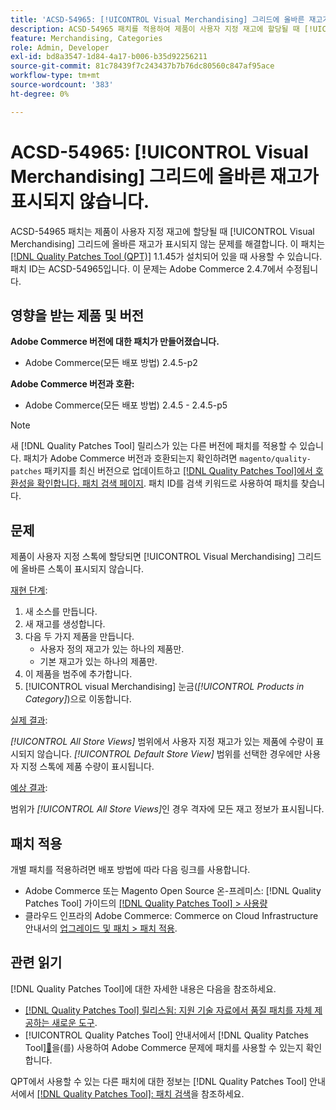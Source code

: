 ```yaml
---
title: 'ACSD-54965: [!UICONTROL Visual Merchandising] 그리드에 올바른 재고가 표시되지 않습니다.'
description: ACSD-54965 패치를 적용하여 제품이 사용자 지정 재고에 할당될 때 [!UICONTROL Visual Merchandising] 그리드에 올바른 재고가 표시되지 않는 Adobe Commerce 문제를 수정하십시오.
feature: Merchandising, Categories
role: Admin, Developer
exl-id: bd8a3547-1d84-4a17-b006-b35d92256211
source-git-commit: 81c78439f7c243437b7b76dc80560c847af95ace
workflow-type: tm+mt
source-wordcount: '383'
ht-degree: 0%

---
```


# ACSD-54965: [!UICONTROL Visual Merchandising] 그리드에 올바른 재고가 표시되지 않습니다.

ACSD-54965 패치는 제품이 사용자 지정 재고에 할당될 때 [!UICONTROL Visual Merchandising] 그리드에 올바른 재고가 표시되지 않는 문제를 해결합니다. 이 패치는 [[!DNL Quality Patches Tool (QPT)]](https://experienceleague.adobe.com/en/docs/commerce-knowledge-base/kb/announcements/commerce-announcements/magento-quality-patches-released-new-tool-to-self-serve-quality-patches) 1.1.45가 설치되어 있을 때 사용할 수 있습니다. 패치 ID는 ACSD-54965입니다. 이 문제는 Adobe Commerce 2.4.7에서 수정됩니다.

## 영향을 받는 제품 및 버전

**Adobe Commerce 버전에 대한 패치가 만들어졌습니다.**

* Adobe Commerce(모든 배포 방법) 2.4.5-p2

**Adobe Commerce 버전과 호환:**

* Adobe Commerce(모든 배포 방법) 2.4.5 - 2.4.5-p5

>[!NOTE]
>
>새 [!DNL Quality Patches Tool] 릴리스가 있는 다른 버전에 패치를 적용할 수 있습니다. 패치가 Adobe Commerce 버전과 호환되는지 확인하려면 `magento/quality-patches` 패키지를 최신 버전으로 업데이트하고 [[!DNL Quality Patches Tool]에서 호환성을 확인합니다. 패치 검색 페이지](https://experienceleague.adobe.com/tools/commerce-quality-patches/index.html). 패치 ID를 검색 키워드로 사용하여 패치를 찾습니다.

## 문제

제품이 사용자 지정 스톡에 할당되면 [!UICONTROL Visual Merchandising] 그리드에 올바른 스톡이 표시되지 않습니다.

<u>재현 단계</u>:

1. 새 소스를 만듭니다.
1. 새 재고를 생성합니다.
1. 다음 두 가지 제품을 만듭니다.
   * 사용자 정의 재고가 있는 하나의 제품만.
   * 기본 재고가 있는 하나의 제품만.
1. 이 제품을 범주에 추가합니다.
1. [!UICONTROL visual Merchandising] 눈금(*[!UICONTROL Products in Category]*)으로 이동합니다.

<u>실제 결과</u>:

*[!UICONTROL All Store Views]* 범위에서 사용자 지정 재고가 있는 제품에 수량이 표시되지 않습니다. *[!UICONTROL Default Store View]* 범위를 선택한 경우에만 사용자 지정 스톡에 제품 수량이 표시됩니다.

<u>예상 결과</u>:

범위가 *[!UICONTROL All Store Views]*&#x200B;인 경우 격자에 모든 재고 정보가 표시됩니다.

## 패치 적용

개별 패치를 적용하려면 배포 방법에 따라 다음 링크를 사용합니다.

* Adobe Commerce 또는 Magento Open Source 온-프레미스: [!DNL Quality Patches Tool] 가이드의 [[!DNL Quality Patches Tool] > 사용량](/help/tools/quality-patches-tool/usage.md)
* 클라우드 인프라의 Adobe Commerce: Commerce on Cloud Infrastructure 안내서의 [업그레이드 및 패치 > 패치 적용](https://experienceleague.adobe.com/docs/commerce-cloud-service/user-guide/develop/upgrade/apply-patches.html).

## 관련 읽기

[!DNL Quality Patches Tool]에 대한 자세한 내용은 다음을 참조하세요.

* [[!DNL Quality Patches Tool] 릴리스됨: 지원 기술 자료에서 품질 패치를 자체 제공하는 새로운 도구](https://experienceleague.adobe.com/en/docs/commerce-knowledge-base/kb/announcements/commerce-announcements/magento-quality-patches-released-new-tool-to-self-serve-quality-patches).
* [!UICONTROL Quality Patches Tool] 안내서에서  [!DNL Quality Patches Tool][&#128279;](/help/tools/quality-patches-tool/patches-available-in-qpt/check-patch-for-magento-issue-with-magento-quality-patches.md)을(를) 사용하여 Adobe Commerce 문제에 패치를 사용할 수 있는지 확인합니다.


QPT에서 사용할 수 있는 다른 패치에 대한 정보는 [!DNL Quality Patches Tool] 안내서에서 [[!DNL Quality Patches Tool]: 패치 검색](https://experienceleague.adobe.com/tools/commerce-quality-patches/index.html)을 참조하세요.
